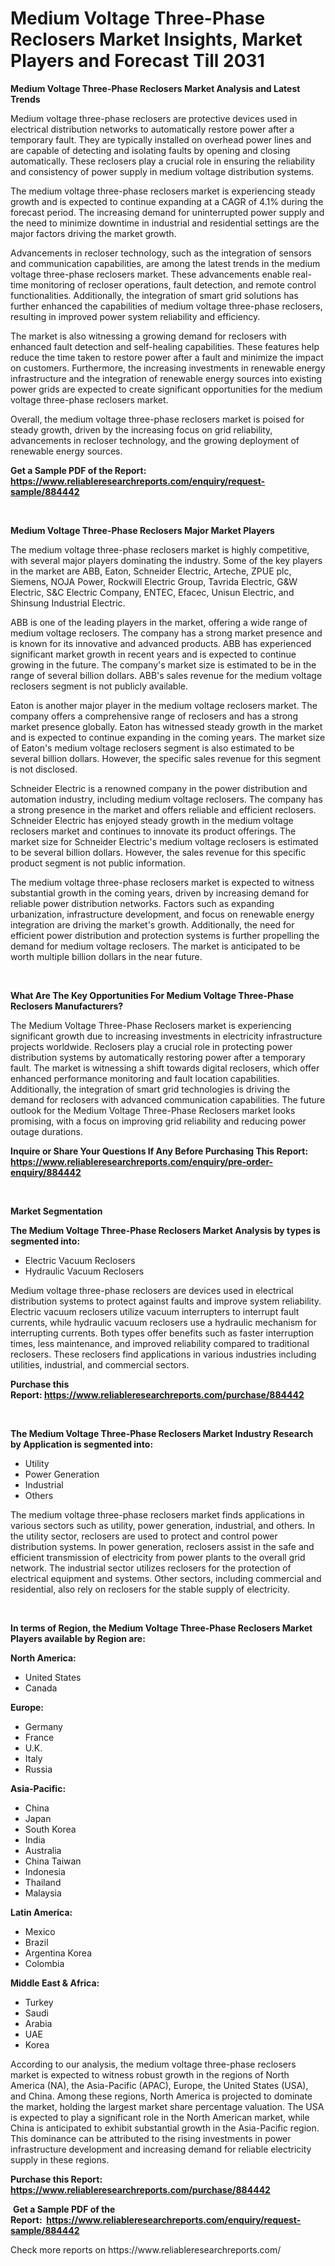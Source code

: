 <p><h1>Medium Voltage Three-Phase Reclosers Market Insights, Market Players and Forecast Till 2031</h1></p><p><strong>Medium Voltage Three-Phase Reclosers Market Analysis and Latest Trends</strong></p>
<p><p>Medium voltage three-phase reclosers are protective devices used in electrical distribution networks to automatically restore power after a temporary fault. They are typically installed on overhead power lines and are capable of detecting and isolating faults by opening and closing automatically. These reclosers play a crucial role in ensuring the reliability and consistency of power supply in medium voltage distribution systems.</p><p>The medium voltage three-phase reclosers market is experiencing steady growth and is expected to continue expanding at a CAGR of 4.1% during the forecast period. The increasing demand for uninterrupted power supply and the need to minimize downtime in industrial and residential settings are the major factors driving the market growth.</p><p>Advancements in recloser technology, such as the integration of sensors and communication capabilities, are among the latest trends in the medium voltage three-phase reclosers market. These advancements enable real-time monitoring of recloser operations, fault detection, and remote control functionalities. Additionally, the integration of smart grid solutions has further enhanced the capabilities of medium voltage three-phase reclosers, resulting in improved power system reliability and efficiency.</p><p>The market is also witnessing a growing demand for reclosers with enhanced fault detection and self-healing capabilities. These features help reduce the time taken to restore power after a fault and minimize the impact on customers. Furthermore, the increasing investments in renewable energy infrastructure and the integration of renewable energy sources into existing power grids are expected to create significant opportunities for the medium voltage three-phase reclosers market.</p><p>Overall, the medium voltage three-phase reclosers market is poised for steady growth, driven by the increasing focus on grid reliability, advancements in recloser technology, and the growing deployment of renewable energy sources.</p></p>
<p><strong>Get a Sample PDF of the Report:&nbsp; <a href="https://www.reliableresearchreports.com/enquiry/request-sample/884442">https://www.reliableresearchreports.com/enquiry/request-sample/884442</a></strong></p>
<p>&nbsp;</p>
<p><strong>Medium Voltage Three-Phase Reclosers Major Market Players</strong></p>
<p><p>The medium voltage three-phase reclosers market is highly competitive, with several major players dominating the industry. Some of the key players in the market are ABB, Eaton, Schneider Electric, Arteche, ZPUE plc, Siemens, NOJA Power, Rockwill Electric Group, Tavrida Electric, G&W Electric, S&C Electric Company, ENTEC, Efacec, Unisun Electric, and Shinsung Industrial Electric.</p><p>ABB is one of the leading players in the market, offering a wide range of medium voltage reclosers. The company has a strong market presence and is known for its innovative and advanced products. ABB has experienced significant market growth in recent years and is expected to continue growing in the future. The company's market size is estimated to be in the range of several billion dollars. ABB's sales revenue for the medium voltage reclosers segment is not publicly available.</p><p>Eaton is another major player in the medium voltage reclosers market. The company offers a comprehensive range of reclosers and has a strong market presence globally. Eaton has witnessed steady growth in the market and is expected to continue expanding in the coming years. The market size of Eaton's medium voltage reclosers segment is also estimated to be several billion dollars. However, the specific sales revenue for this segment is not disclosed.</p><p>Schneider Electric is a renowned company in the power distribution and automation industry, including medium voltage reclosers. The company has a strong presence in the market and offers reliable and efficient reclosers. Schneider Electric has enjoyed steady growth in the medium voltage reclosers market and continues to innovate its product offerings. The market size for Schneider Electric's medium voltage reclosers is estimated to be several billion dollars. However, the sales revenue for this specific product segment is not public information.</p><p>The medium voltage three-phase reclosers market is expected to witness substantial growth in the coming years, driven by increasing demand for reliable power distribution networks. Factors such as expanding urbanization, infrastructure development, and focus on renewable energy integration are driving the market's growth. Additionally, the need for efficient power distribution and protection systems is further propelling the demand for medium voltage reclosers. The market is anticipated to be worth multiple billion dollars in the near future.</p></p>
<p>&nbsp;</p>
<p><strong>What Are The Key Opportunities For Medium Voltage Three-Phase Reclosers Manufacturers?</strong></p>
<p><p>The Medium Voltage Three-Phase Reclosers market is experiencing significant growth due to increasing investments in electricity infrastructure projects worldwide. Reclosers play a crucial role in protecting power distribution systems by automatically restoring power after a temporary fault. The market is witnessing a shift towards digital reclosers, which offer enhanced performance monitoring and fault location capabilities. Additionally, the integration of smart grid technologies is driving the demand for reclosers with advanced communication capabilities. The future outlook for the Medium Voltage Three-Phase Reclosers market looks promising, with a focus on improving grid reliability and reducing power outage durations.</p></p>
<p><strong>Inquire or Share Your Questions If Any Before Purchasing This Report: <a href="https://www.reliableresearchreports.com/enquiry/pre-order-enquiry/884442">https://www.reliableresearchreports.com/enquiry/pre-order-enquiry/884442</a></strong></p>
<p>&nbsp;</p>
<p><strong>Market Segmentation</strong></p>
<p><strong>The Medium Voltage Three-Phase Reclosers Market Analysis by types is segmented into:</strong></p>
<p><ul><li>Electric Vacuum Reclosers</li><li>Hydraulic Vacuum Reclosers</li></ul></p>
<p><p>Medium voltage three-phase reclosers are devices used in electrical distribution systems to protect against faults and improve system reliability. Electric vacuum reclosers utilize vacuum interrupters to interrupt fault currents, while hydraulic vacuum reclosers use a hydraulic mechanism for interrupting currents. Both types offer benefits such as faster interruption times, less maintenance, and improved reliability compared to traditional reclosers. These reclosers find applications in various industries including utilities, industrial, and commercial sectors.</p></p>
<p><strong>Purchase this Report:&nbsp;<a href="https://www.reliableresearchreports.com/purchase/884442">https://www.reliableresearchreports.com/purchase/884442</a></strong></p>
<p>&nbsp;</p>
<p><strong>The Medium Voltage Three-Phase Reclosers Market Industry Research by Application is segmented into:</strong></p>
<p><ul><li>Utility</li><li>Power Generation</li><li>Industrial</li><li>Others</li></ul></p>
<p><p>The medium voltage three-phase reclosers market finds applications in various sectors such as utility, power generation, industrial, and others. In the utility sector, reclosers are used to protect and control power distribution systems. In power generation, reclosers assist in the safe and efficient transmission of electricity from power plants to the overall grid network. The industrial sector utilizes reclosers for the protection of electrical equipment and systems. Other sectors, including commercial and residential, also rely on reclosers for the stable supply of electricity.</p></p>
<p>&nbsp;</p>
<p><strong>In terms of Region, the Medium Voltage Three-Phase Reclosers Market Players available by Region are:</strong></p>
<p>
    <p> <strong> North America: </strong>
        <ul>
            <li>United States</li>
            <li>Canada</li>
        </ul>
        </p> 
    <p> <strong> Europe: </strong>
        <ul>
            <li>Germany</li>
            <li>France</li>
            <li>U.K.</li>
            <li>Italy</li>
            <li>Russia</li>
        </ul>
        </p> 
    <p> <strong> Asia-Pacific: </strong>
        <ul>
            <li>China</li>
            <li>Japan</li>
            <li>South Korea</li>
            <li>India</li>
            <li>Australia</li>
            <li>China Taiwan</li>
            <li>Indonesia</li>
            <li>Thailand</li>
            <li>Malaysia</li>
        </ul>
        </p> 
    <p> <strong> Latin America: </strong>
        <ul>
            <li>Mexico</li>
            <li>Brazil</li>
            <li>Argentina Korea</li>
            <li>Colombia</li>
        </ul>
        </p> 
    <p> <strong> Middle East & Africa: </strong>
        <ul>
            <li>Turkey</li>
            <li>Saudi</li>
            <li>Arabia</li>
            <li>UAE</li>
            <li>Korea</li>
        </ul>
    </p>
    </p>
<p><p>According to our analysis, the medium voltage three-phase reclosers market is expected to witness robust growth in the regions of North America (NA), the Asia-Pacific (APAC), Europe, the United States (USA), and China. Among these regions, North America is projected to dominate the market, holding the largest market share percentage valuation. The USA is expected to play a significant role in the North American market, while China is anticipated to exhibit substantial growth in the Asia-Pacific region. This dominance can be attributed to the rising investments in power infrastructure development and increasing demand for reliable electricity supply in these regions.</p></p>
<p><strong>Purchase this Report: <a href="https://www.reliableresearchreports.com/purchase/884442">https://www.reliableresearchreports.com/purchase/884442</a></strong></p>
<p>&nbsp;<strong>Get a Sample PDF of the Report:&nbsp;&nbsp;<a href="https://www.reliableresearchreports.com/enquiry/request-sample/884442">https://www.reliableresearchreports.com/enquiry/request-sample/884442</a></strong></p>
<p><strong></strong></p>
<p>Check more reports on https://www.reliableresearchreports.com/</p>